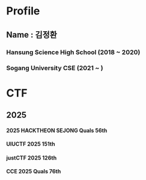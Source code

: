 # Profile
## Name : 김정환
### Hansung Science High School (2018 ~ 2020)
### Sogang University CSE (2021 ~ )
# CTF
## 2025
#### 2025 HACKTHEON SEJONG Quals 56th
#### UIUCTF 2025 151th
#### justCTF 2025 126th
#### CCE 2025 Quals 76th


<!--
**JH0814/JH0814** is a ✨ _special_ ✨ repository because its `README.md` (this file) appears on your GitHub profile.

Here are some ideas to get you started:

- 🔭 I’m currently working on ...
- 🌱 I’m currently learning ...
- 👯 I’m looking to collaborate on ...
- 🤔 I’m looking for help with ...
- 💬 Ask me about ...
- 📫 How to reach me: ...
- 😄 Pronouns: ...
- ⚡ Fun fact: ...
-->
